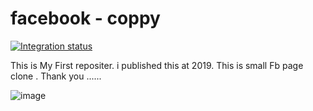 
# facebook - coppy


[![Integration status](https://app.rollout.io/badges/5de34cc645bc8a657df95b70)](https://app.rollout.io/app/5daff72bfc53991b2d910e6d/settings/info)

This is My First repositer. i published this at 2019. This is small Fb page clone .
Thank you ......

![image](https://github.com/kavindyasinthasilva/facebook/tree/master/Screenshot)

